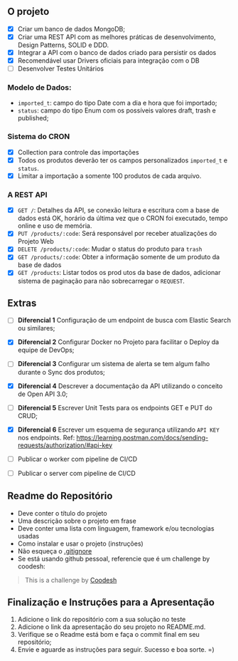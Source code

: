 ## O projeto

- [X] Criar um banco de dados MongoDB;
- [X] Criar uma REST API com as melhores práticas de desenvolvimento, Design Patterns, SOLID e DDD.
- [X] Integrar a API com o banco de dados criado para persistir os dados
- [X] Recomendável usar Drivers oficiais para integração com o DB
- [ ] Desenvolver Testes Unitários

### Modelo de Dados:

- `imported_t`: campo do tipo Date com a dia e hora que foi importado;
- `status`: campo do tipo Enum com os possíveis valores draft, trash e published;

### Sistema do CRON

- [X] Collection para controle das importações
- [X] Todos os produtos deverão ter os campos personalizados `imported_t` e `status`.
- [X] Limitar a importação a somente 100 produtos de cada arquivo.

### A REST API

- [X] `GET /`: Detalhes da API, se conexão leitura e escritura com a base de dados está OK, horário da última vez que o CRON foi executado, tempo online e uso de memória.
- [X] `PUT /products/:code`: Será responsável por receber atualizações do Projeto Web
- [X] `DELETE /products/:code`: Mudar o status do produto para `trash`
- [X] `GET /products/:code`: Obter a informação somente de um produto da base de dados
- [X] `GET /products`: Listar todos os prod utos da base de dados, adicionar sistema de paginação para não sobrecarregar o `REQUEST`.

## Extras

- [ ] **Diferencial 1** Configuração de um endpoint de busca com Elastic Search ou similares;
- [X] **Diferencial 2** Configurar Docker no Projeto para facilitar o Deploy da equipe de DevOps;
- [ ] **Diferencial 3** Configurar um sistema de alerta se tem algum falho durante o Sync dos produtos;
- [X] **Diferencial 4** Descrever a documentação da API utilizando o conceito de Open API 3.0;
- [ ] **Diferencial 5** Escrever Unit Tests para os endpoints  GET e PUT do CRUD;
- [X] **Diferencial 6** Escrever um esquema de segurança utilizando `API KEY` nos endpoints. Ref: https://learning.postman.com/docs/sending-requests/authorization/#api-key

- [ ] Publicar o worker com pipeline de CI/CD
- [ ] Publicar o server com pipeline de CI/CD

## Readme do Repositório

- Deve conter o título do projeto
- Uma descrição sobre o projeto em frase
- Deve conter uma lista com linguagem, framework e/ou tecnologias usadas
- Como instalar e usar o projeto (instruções)
- Não esqueça o [.gitignore](https://www.toptal.com/developers/gitignore)
- Se está usando github pessoal, referencie que é um challenge by coodesh:

> This is a challenge by [Coodesh](https://coodesh.com/)

## Finalização e Instruções para a Apresentação

1. Adicione o link do repositório com a sua solução no teste
2. Adicione o link da apresentação do seu projeto no README.md.
3. Verifique se o Readme está bom e faça o commit final em seu repositório;
4. Envie e aguarde as instruções para seguir. Sucesso e boa sorte. =)
